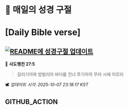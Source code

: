 # 🙏 매일의 성경 구절
# [Daily Bible verse]
## [![README에 성경구절 업데이트](https://github.com/DONGSUKA/first_test/actions/workflows/update-readme-bible.yml/badge.svg)](https://github.com/DONGSUKA/first_test/actions/workflows/update-readme-bible.yml)
<!-- START_BIBLE_VERSE -->
📖 **사도행전 27:5**
> 길리기아와 밤빌리아 바다를 건너 루기아의 무라 시에 이르러

🕊️ _업데이트 시각: 2025-10-07 23:18:17 KST_
  <!-- END_BIBLE_VERSE -->
## GITHUB_ACTION
